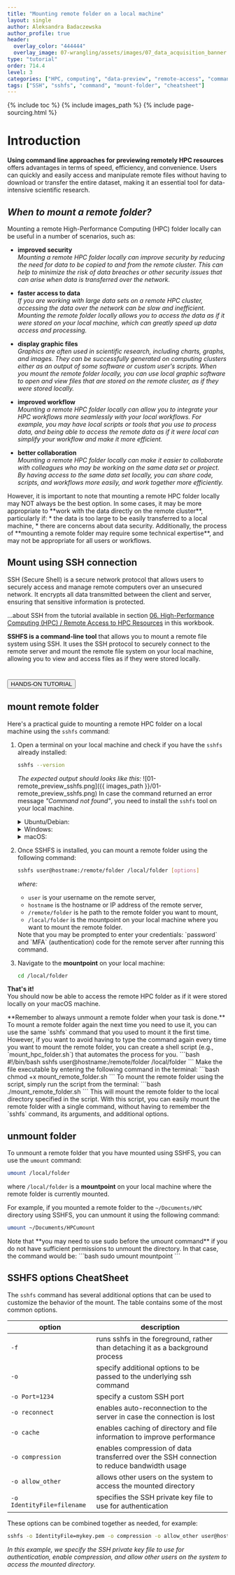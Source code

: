 ```yaml
---
title: "Mounting remote folder on a local machine"
layout: single
author: Aleksandra Badaczewska
author_profile: true
header:
  overlay_color: "444444"
  overlay_image: 07-wrangling/assets/images/07_data_acquisition_banner.png
type: "tutorial"
order: 714.4
level: 3
categories: ["HPC, computing", "data-preview", "remote-access", "command-line", "computing-tools", "visualization", "installation"]
tags: ["SSH", "sshfs", "command", "mount-folder", "cheatsheet"]
---
```


{% include toc %}
{% include images_path %}
{% include page-sourcing.html %}


# Introduction

**Using command line approaches for previewing remotely HPC resources** offers advantages in terms of speed, efficiency, and convenience. Users can quickly and easily access and manipulate remote files without having to download or transfer the entire dataset, making it an essential tool for data-intensive scientific research.

## *When to mount a remote folder?*

Mounting a remote High-Performance Computing (HPC) folder locally can be useful in a number of scenarios, such as:

* **improved security** <br>
<i>Mounting a remote HPC folder locally can improve security by reducing the need for data to be copied to and from the remote cluster. This can help to minimize the risk of data breaches or other security issues that can arise when data is transferred over the network.</i>

* **faster access to data** <br>
<i>If you are working with large data sets on a remote HPC cluster, accessing the data over the network can be slow and inefficient. Mounting the remote folder locally allows you to access the data as if it were stored on your local machine, which can greatly speed up data access and processing.</i>

* **display graphic files** <br>
<i>Graphics are often used in scientific research, including charts, graphs, and images. They can be successfully generated on computing clusters either as an output of some software or custom user's scripts. When you mount the remote folder locally, you can use local graphic software to open and view files that are stored on the remote cluster, as if they were stored locally. </i>

* **improved workflow** <br>
<i>Mounting a remote HPC folder locally can allow you to integrate your HPC workflows more seamlessly with your local workflows. For example, you may have local scripts or tools that you use to process data, and being able to access the remote data as if it were local can simplify your workflow and make it more efficient.</i>

* **better collaboration** <br>
<i>Mounting a remote HPC folder locally can make it easier to collaborate with colleagues who may be working on the same data set or project. By having access to the same data set locally, you can share code, scripts, and workflows more easily, and work together more efficiently.</i>

<div class="warning" markdown="1">
However, it is important to note that mounting a remote HPC folder locally may NOT always be the best option. In some cases, it may be more appropriate to **work with the data directly on the remote cluster**, particularly if:
* the data is too large to be easily transferred to a local machine,
* there are concerns about data security.
<base class="mb">
Additionally, the process of **mounting a remote folder may require some technical expertise**, and may not be appropriate for all users or workflows.
</div>


## Mount using SSH connection

SSH (Secure Shell) is a secure network protocol that allows users to securely access and manage remote computers over an unsecured network. It encrypts all data transmitted between the client and server, ensuring that sensitive information is protected.

<div class="more" markdown="1">
...about SSH from the tutorial <a class="t-links" href="623"></a> available in section <a class="t-links" href="621">06. High-Performance Computing (HPC) / Remote Access to HPC Resources</a> in this workbook.
</div>

**SSHFS is a command-line tool** that allows you to mount a remote file system using SSH. It uses the SSH protocol to securely connect to the remote server and mount the remote file system on your local machine, allowing you to view and access files as if they were stored locally.


# <button class="btn c-good">HANDS-ON TUTORIAL</button>

##  mount remote folder

Here's a practical guide to mounting a remote HPC folder on a local machine using the `sshfs` command:

1. Open a terminal on your local machine and check if you have the `sshfs` already installed:
    ```bash
    sshfs --version
    ```
    *The expected output should looks like this:*
    ![01-remote_preview_sshfs.png]({{ images_path }}/01-remote_preview_sshfs.png)
    In case the command returned an error message <em class="c-bad">"Command not found"</em>, you need to install the `sshfs` tool on your local machine.
    <details class="l-frame" markdown="1"><summary>Ubuntu/Debian:</summary>

    ```bash
    sudo apt-get update <br>
    sudo apt-get install sshfs
    ```
    </details>

    <details class="l-frame" markdown="1"><summary>Windows:</summary>

    *To install SSHFS on Windows, you will need to follow these steps:*
    1. Download the latest version of WinFsp from the following website: <a href="https://github.com/billziss-gh/winfsp/releases" target="_blank">https://github.com/billziss-gh/winfsp/releases  ⤴</a>
    * Click on the latest release and download the appropriate package for your version of Windows (32-bit or 64-bit).
    * Make sure to download both the "WinFsp" and "WinFsp SSHFS" packages.

    2. Install **WinFsp** by running the downloaded executable file and following the installation wizard.

    3. Once WinFsp is installed, install the SSHFS package by running the downloaded executable file and following the installation wizard.

    4. After installation, you should be able to mount a remote folder using SSHFS by opening a Command Prompt window and running the `sshfs` command.
    </details>

    <details class="l-frame" markdown="1"><summary>macOS:</summary>

    *Install <a href="https://brew.sh/" target="_blank">homebrew  ⤴</a> if you don't already have it.* <br>
    Then install SVN using Homebrew by running the following command in a terminal:
    ```bash
    brew install sshfs
    ```
    </details>


2. Once SSHFS is installed, you can mount a remote folder using the following command:
    ```bash
    sshfs user@hostname:/remote/folder /local/folder [options]
    ```
    *where:*
    * `user` is your username on the remote server,
    * `hostname` is the hostname or IP address of the remote server,
    * `/remote/folder` is he path to the remote folder you want to mount,
    * `/local/folder` is the mountpoint on your local machine  where you want to mount the remote folder.
    <div class="warning" markdown="1">
    Note that you may be prompted to enter your credentials: `password` and `MFA` (authentication) code for the remote server after running this command.
    </div>


3. Navigate to the **mountpoint** on your local machine:
   ```bash
   cd /local/folder
   ```

**That's it!** <br>
You should now be able to access the remote HPC folder as if it were stored locally on your macOS machine.

<div class="protip" markdown="1">
**Remember to always unmount a remote folder when your task is done.** <br>
To mount a remote folder again the next time you need to use it, you can use the same `sshfs` command that you used to mount it the first time. <base class="mb">
However, if you want to avoid having to type the command again every time you want to mount the remote folder, you can create a shell script (e.g., `mount_hpc_folder.sh`) that automates the process for you.
```bash
#!/bin/bash
sshfs user@hostname:/remote/folder /local/folder
```
<base class="mb">
Make the file executable by entering the following command in the terminal:
```bash
chmod +x mount_remote_folder.sh
```
<base class="mb">
To mount the remote folder using the script, simply run the script from the terminal:
```bash
./mount_remote_folder.sh
```
<base class="mb">
This will mount the remote folder to the local directory specified in the script. With this script, you can easily mount the remote folder with a single command, without having to remember the `sshfs` command, its arguments, and additional options.
</div>


##  unmount folder

To unmount a remote folder that you have mounted using SSHFS, you can use the `umount` command:
```bash
umount /local/folder
```

where `/local/folder` is a **mountpoint** on your local machine where the remote folder is currently mounted.


For example, if you mounted a remote folder to the `~/Documents/HPC` directory using SSHFS, you can unmount it using the following command:
```bash
umount ~/Documents/HPCumount
```

<div class="warning" markdown="1">
Note that **you may need to use sudo before the umount command** if you do not have sufficient permissions to unmount the directory. In that case, the command would be:
```bash
sudo umount mountpoint
```
</div>


## SSHFS options CheatSheet

The `sshfs` command has several additional options that can be used to customize the behavior of the mount. The table contains some of the most common options.

| option           | description |
|------------------|-------------|
| `-f`             |runs sshfs in the foreground, rather than detaching it as a background process|
| `-o`             |specify additional options to be passed to the underlying ssh command|
| `-o Port=1234`   |specify a custom SSH port|
| `-o reconnect`   |enables auto-reconnection to the server in case the connection is lost|
| `-o cache`       |enables caching of directory and file information to improve performance|
| `-o compression` |enables compression of data transferred over the SSH connection to reduce bandwidth usage|
| `-o allow_other` |allows other users on the system to access the mounted directory|
| `-o IdentityFile=filename` |specifies the SSH private key file to use for authentication|

These options can be combined together as needed, for example:
```bash
sshfs -o IdentityFile=mykey.pem -o compression -o allow_other user@hostname:/path/to/remote/folder ~/Documents/HPC
```

*In this example, we specify the SSH private key file to use for authentication, enable compression, and allow other users on the system to access the mounted directory.*
